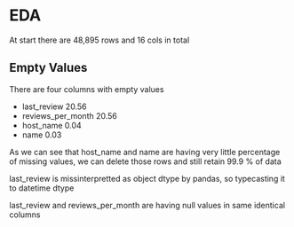 # EDA

At start there are 48,895 rows and 16 cols in total

## Empty Values
There are four columns with empty values
- last_review           20.56
- reviews_per_month     20.56
- host_name             0.04
- name                  0.03

As we can see that host_name and name are having very little percentage of missing values, we can delete those rows and still retain 99.9 % of data

last_review is missinterpretted as object dtype by pandas, so typecasting it to datetime dtype

last_review and reviews_per_month are having null values in same identical columns



